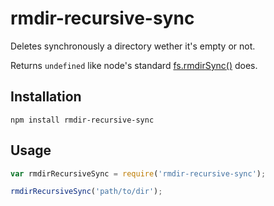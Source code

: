 # rmdir-recursive-sync

Deletes synchronously a directory wether it's empty or not.

Returns `undefined` like node's standard [fs.rmdirSync()](https://nodejs.org/api/fs.html#fs_fs_rmdirsync_path) does.

## Installation

`npm install rmdir-recursive-sync`

## Usage

```js
var rmdirRecursiveSync = require('rmdir-recursive-sync');

rmdirRecursiveSync('path/to/dir');
```